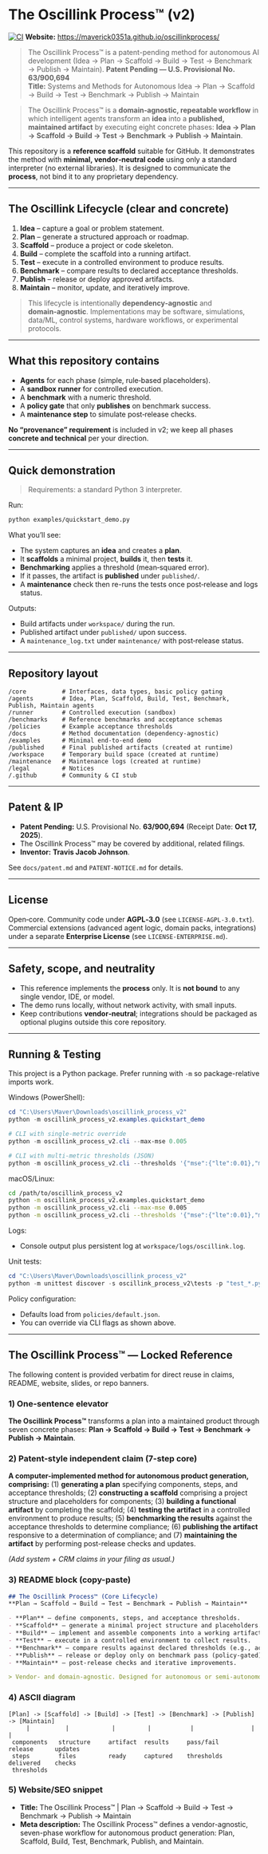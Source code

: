 # The Oscillink Process™ (v2)
[![CI](https://github.com/Maverick0351a/oscillinkprocess/actions/workflows/ci.yml/badge.svg)](https://github.com/Maverick0351a/oscillinkprocess/actions/workflows/ci.yml)
**Website:** https://maverick0351a.github.io/oscillinkprocess/

> The Oscillink Process™ is a patent-pending method for autonomous AI development (Idea → Plan → Scaffold → Build → Test → Benchmark → Publish → Maintain).
**Patent Pending — U.S. Provisional No. 63/900,694**  
**Title:** Systems and Methods for Autonomous Idea → Plan → Scaffold → Build → Test → Benchmark → Publish → Maintain

> The Oscillink Process™ is a **domain‑agnostic, repeatable workflow** in which intelligent agents transform an **idea** into a **published, maintained artifact** by executing eight concrete phases:
> **Idea → Plan → Scaffold → Build → Test → Benchmark → Publish → Maintain**.

This repository is a **reference scaffold** suitable for GitHub. It demonstrates the method with **minimal, vendor‑neutral code** using only a standard interpreter (no external libraries). It is designed to communicate the **process**, not bind it to any proprietary dependency.

---

## The Oscillink Lifecycle (clear and concrete)

1. **Idea** – capture a goal or problem statement.  
2. **Plan** – generate a structured approach or roadmap.  
3. **Scaffold** – produce a project or code skeleton.  
4. **Build** – complete the scaffold into a running artifact.  
5. **Test** – execute in a controlled environment to produce results.  
6. **Benchmark** – compare results to declared acceptance thresholds.  
7. **Publish** – release or deploy approved artifacts.  
8. **Maintain** – monitor, update, and iteratively improve.

> This lifecycle is intentionally **dependency‑agnostic** and **domain‑agnostic**. Implementations may be software, simulations, data/ML, control systems, hardware workflows, or experimental protocols.

---

## What this repository contains

- **Agents** for each phase (simple, rule‑based placeholders).  
- A **sandbox runner** for controlled execution.  
- A **benchmark** with a numeric threshold.  
- A **policy gate** that only **publishes** on benchmark success.  
- A **maintenance step** to simulate post‑release checks.

**No “provenance” requirement** is included in v2; we keep all phases **concrete and technical** per your direction.

---

## Quick demonstration

> Requirements: a standard Python 3 interpreter.

Run:
```bash
python examples/quickstart_demo.py
```

What you’ll see:
- The system captures an **idea** and creates a **plan**.  
- It **scaffolds** a minimal project, **builds** it, then **tests** it.  
- **Benchmarking** applies a threshold (mean‑squared error).  
- If it passes, the artifact is **published** under `published/`.  
- A **maintenance** check then re-runs the tests once post‑release and logs status.

Outputs:
- Build artifacts under `workspace/` during the run.  
- Published artifact under `published/` upon success.  
- A `maintenance_log.txt` under `maintenance/` with post‑release status.

---

## Repository layout
```
/core          # Interfaces, data types, basic policy gating
/agents        # Idea, Plan, Scaffold, Build, Test, Benchmark, Publish, Maintain agents
/runner        # Controlled execution (sandbox)
/benchmarks    # Reference benchmarks and acceptance schemas
/policies      # Example acceptance thresholds
/docs          # Method documentation (dependency-agnostic)
/examples      # Minimal end-to-end demo
/published     # Final published artifacts (created at runtime)
/workspace     # Temporary build space (created at runtime)
/maintenance   # Maintenance logs (created at runtime)
/legal         # Notices
/.github       # Community & CI stub
```

---

## Patent & IP
- **Patent Pending:** U.S. Provisional No. **63/900,694** (Receipt Date: **Oct 17, 2025**).  
- The Oscillink Process™ may be covered by additional, related filings.  
- **Inventor:** **Travis Jacob Johnson**.

See `docs/patent.md` and `PATENT-NOTICE.md` for details.

---

## License
Open‑core. Community code under **AGPL‑3.0** (see `LICENSE-AGPL-3.0.txt`).  
Commercial extensions (advanced agent logic, domain packs, integrations) under a separate **Enterprise License** (see `LICENSE-ENTERPRISE.md`).

<!-- CI badge is shown at the top. -->

---

## Safety, scope, and neutrality
- This reference implements the **process** only. It is **not bound** to any single vendor, IDE, or model.  
- The demo runs locally, without network activity, with small inputs.  
- Keep contributions **vendor‑neutral**; integrations should be packaged as optional plugins outside this core repository.

---

## Running & Testing

This project is a Python package. Prefer running with `-m` so package-relative imports work.

Windows (PowerShell):

```powershell
cd "C:\Users\Maver\Downloads\oscillink_process_v2"
python -m oscillink_process_v2.examples.quickstart_demo

# CLI with single-metric override
python -m oscillink_process_v2.cli --max-mse 0.005

# CLI with multi-metric thresholds (JSON)
python -m oscillink_process_v2.cli --thresholds '{"mse":{"lte":0.01},"mae":{"lte":0.02}}'
```

macOS/Linux:

```bash
cd /path/to/oscillink_process_v2
python -m oscillink_process_v2.examples.quickstart_demo
python -m oscillink_process_v2.cli --max-mse 0.005
python -m oscillink_process_v2.cli --thresholds '{"mse":{"lte":0.01},"mae":{"lte":0.02}}'
```

Logs:
- Console output plus persistent log at `workspace/logs/oscillink.log`.

Unit tests:

```powershell
cd "C:\Users\Maver\Downloads\oscillink_process_v2"
python -m unittest discover -s oscillink_process_v2\tests -p "test_*.py" -v
```

Policy configuration:
- Defaults load from `policies/default.json`.
- You can override via CLI flags as shown above.

---

## The Oscillink Process™ — Locked Reference

The following content is provided verbatim for direct reuse in claims, README, website, slides, or repo banners.

### 1) One-sentence elevator

**The Oscillink Process™** transforms a plan into a maintained product through seven concrete phases: **Plan → Scaffold → Build → Test → Benchmark → Publish → Maintain**.

### 2) Patent-style independent claim (7-step core)

**A computer-implemented method for autonomous product generation, comprising:**
(1) **generating a plan** specifying components, steps, and acceptance thresholds;
(2) **constructing a scaffold** comprising a project structure and placeholders for components;
(3) **building a functional artifact** by completing the scaffold;
(4) **testing the artifact** in a controlled environment to produce results;
(5) **benchmarking the results** against the acceptance thresholds to determine compliance;
(6) **publishing the artifact** responsive to a determination of compliance; and
(7) **maintaining the artifact** by performing post-release checks and updates.

*(Add system + CRM claims in your filing as usual.)*

### 3) README block (copy-paste)

```markdown
## The Oscillink Process™ (Core Lifecycle)
**Plan → Scaffold → Build → Test → Benchmark → Publish → Maintain**

- **Plan** – define components, steps, and acceptance thresholds.  
- **Scaffold** – generate a minimal project structure and placeholders.  
- **Build** – implement and assemble components into a working artifact.  
- **Test** – execute in a controlled environment to collect results.  
- **Benchmark** – compare results against declared thresholds (e.g., accuracy, latency, resource).  
- **Publish** – release or deploy only on benchmark pass (policy-gated).  
- **Maintain** – post-release checks and iterative improvements.

> Vendor- and domain-agnostic. Designed for autonomous or semi-autonomous workflows.
```

### 4) ASCII diagram

```
[Plan] -> [Scaffold] -> [Build] -> [Test] -> [Benchmark] -> [Publish] -> [Maintain]
	 |          |            |         |           |                |            |
 components   structure     artifact  results     pass/fail        release      updates
 steps        files         ready     captured    thresholds       delivered    checks
 thresholds
```

### 5) Website/SEO snippet

* **Title:** The Oscillink Process™ | Plan → Scaffold → Build → Test → Benchmark → Publish → Maintain
* **Meta description:** The Oscillink Process™ defines a vendor-agnostic, seven-phase workflow for autonomous product generation: Plan, Scaffold, Build, Test, Benchmark, Publish, and Maintain.

